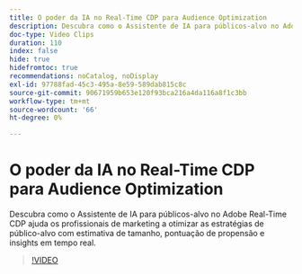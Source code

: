 ```yaml
---
title: O poder da IA no Real-Time CDP para Audience Optimization
description: Descubra como o Assistente de IA para públicos-alvo no Adobe Real-Time CDP ajuda os profissionais de marketing a otimizar as estratégias de público-alvo com estimativa de tamanho, pontuação de propensão e insights em tempo real.
doc-type: Video Clips
duration: 110
index: false
hide: true
hidefromtoc: true
recommendations: noCatalog, noDisplay
exl-id: 97788fad-45c3-495a-8e59-589dab815c8c
source-git-commit: 90671959b653e120f93bca216a4da116a8f1c3bb
workflow-type: tm+mt
source-wordcount: '66'
ht-degree: 0%

---
```


# O poder da IA no Real-Time CDP para Audience Optimization

Descubra como o Assistente de IA para públicos-alvo no Adobe Real-Time CDP ajuda os profissionais de marketing a otimizar as estratégias de público-alvo com estimativa de tamanho, pontuação de propensão e insights em tempo real.

<!-- 62_S508_3442517_109_the-power-of-ai-in-realtime-cdp-for-audience-optimization -->
>[!VIDEO](https://video.tv.adobe.com/v/3463018/?learn=on&enablevpops=true&captions=por_br)
